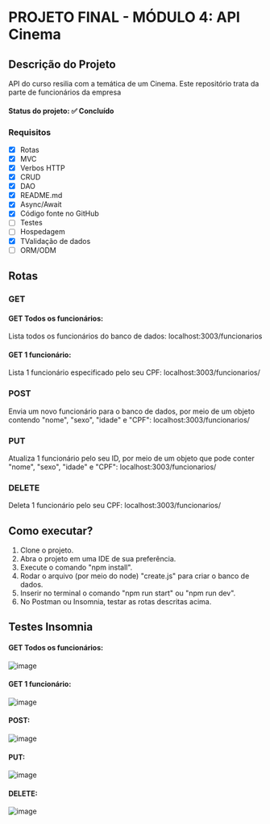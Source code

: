 # PROJETO FINAL - MÓDULO 4: API Cinema

## Descrição do Projeto
<p>API do curso resilia com a temática de um Cinema. Este repositório trata da parte de funcionários da empresa</p>

<h4> 
	Status do projeto: ✅ Concluído
</h4>

### Requisitos

- [x] Rotas
- [x] MVC
- [x] Verbos HTTP
- [x] CRUD
- [x] DAO
- [x] README.md
- [x] Async/Await
- [x] Código fonte no GitHub
- [ ] Testes
- [ ] Hospedagem
- [x] TValidação de dados
- [ ] ORM/ODM

## Rotas

### GET
#### GET Todos os funcionários:
<p>Lista todos os funcionários do banco de dados: localhost:3003/funcionarios</p>


#### GET 1 funcionário:
<p>Lista 1 funcionário especificado pelo seu CPF: localhost:3003/funcionarios/<CPF></p>


### POST
<p>Envia um novo funcionário para o banco de dados, por meio de um objeto contendo "nome", "sexo", "idade" e "CPF": localhost:3003/funcionarios/</p>

### PUT
<p>Atualiza 1 funcionário pelo seu ID, por meio de um objeto que pode conter "nome", "sexo", "idade" e "CPF": localhost:3003/funcionarios/<ID></p>

### DELETE
<p>Deleta 1 funcionário pelo seu CPF: localhost:3003/funcionarios/<CPF></p>

## Como executar?
1. Clone o projeto.
2. Abra o projeto em uma IDE de sua preferência.
3. Execute o comando "npm install".
4. Rodar o arquivo (por meio do node) "create.js" para criar o banco de dados.
5. Inserir no terminal o comando "npm run start" ou "npm run dev".
6. No Postman ou Insomnia, testar as rotas descritas acima.

## Testes Insomnia
#### GET Todos os funcionários:	
![image](https://user-images.githubusercontent.com/77418279/127014379-7566ab0b-e441-4bbf-b670-49d8edbc6fc7.png)
	
#### GET 1 funcionário:
![image](https://user-images.githubusercontent.com/77418279/127014485-fdaecaee-4b41-4734-9ca6-ed625c07beea.png)

#### POST:
![image](https://user-images.githubusercontent.com/77418279/127014641-d81783db-d5bd-424d-8e54-b6073584daa1.png)

#### PUT:
![image](https://user-images.githubusercontent.com/77418279/127014736-6ca13d8f-95bc-4773-9b7f-502eaf07ce04.png)

#### DELETE:
![image](https://user-images.githubusercontent.com/77418279/127014833-84f5d530-042f-4675-b703-c291bf030d9e.png)
